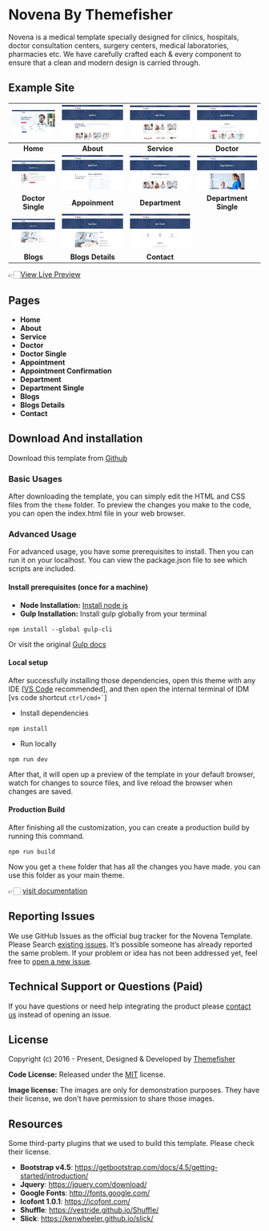 # Novena By Themefisher

Novena is a medical template specially designed for clinics, hospitals, doctor consultation centers, surgery centers, medical laboratories, pharmacies etc. We have carefully crafted each & every component to ensure that a clean and modern design is carried through.

<!-- demo -->
## Example Site

| [![](screenshots/1.jpg)](https://demo.themefisher.com/novena/) | [![](screenshots/2.jpg)](https://demo.themefisher.com/novena/about.html) | [![](screenshots/3.jpg)](https://demo.themefisher.com/novena/service.html) | [![](screenshots/6.jpg)](https://demo.themefisher.com/novena/doctor.html) |
|:---:|:---:|:---:|:---:|
| **Home**  | **About**  | **Service** | **Doctor** |
| [![](screenshots/7.jpg)](https://demo.themefisher.com/novena/doctor-single.html) | [![](screenshots/8.jpg)](https://demo.themefisher.com/novena/appoinment.html) | [![](screenshots/4.jpg)](https://demo.themefisher.com/novena/department.html) | [![](screenshots/5.jpg)](https://demo.themefisher.com/novena/department-single.html) |
| **Doctor Single**  | **Appoinment**  | **Department** | **Department Single** |
| [![](screenshots/9.jpg)](https://demo.themefisher.com/novena/blog-sidebar.html) | [![](screenshots/10.jpg)](https://demo.themefisher.com/novena/blog-single.html) | [![](screenshots/11.jpg)](https://demo.themefisher.com/novena/contact.html) |
| **Blogs**  | **Blogs Details**  | **Contact** |

👉🏻[View Live Preview](https://demo.themefisher.com/novena/)

<!-- resources -->
## Pages

* **Home**
* **About**
* **Service**
* **Doctor**
* **Doctor Single**
* **Appointment**
* **Appointment Confirmation**
* **Department**
* **Department Single**
* **Blogs**
* **Blogs Details**
* **Contact**

<!-- download -->
## Download And installation

Download this template from [Github](https://github.com/themefisher/novena/archive/main.zip)

<!-- installation -->
### Basic Usages

After downloading the template, you can simply edit the HTML and CSS files from the `theme` folder. To preview the changes you make to the code, you can open the index.html file in your web browser.

### Advanced Usage

For advanced usage, you have some prerequisites to install. Then you can run it on your localhost. You can view the package.json file to see which scripts are included.

#### Install prerequisites (once for a machine)

* **Node Installation:** [Install node js](https://nodejs.org/en/download/)
* **Gulp Installation:** Install gulp globally from your terminal

```
npm install --global gulp-cli
```

Or visit the original [Gulp docs](https://gulpjs.com/docs/en/getting-started/quick-start)

#### Local setup

After successfully installing those dependencies, open this theme with any IDE [[VS Code](https://code.visualstudio.com/) recommended], and then open the internal terminal of IDM [vs code shortcut <code>ctrl/cmd+\`</code>]

* Install dependencies

```
npm install
```

* Run locally

```
npm run dev
```

After that, it will open up a preview of the template in your default browser, watch for changes to source files, and live reload the browser when changes are saved.

#### Production Build

After finishing all the customization, you can create a production build by running this command.

```
npm run build
```

Now you get a `theme` folder that has all the changes you have made. you can use this folder as your main theme.

👉🏻 [visit documentation](https://docs.themefisher.com/novena/)

<!-- reporting issue -->
## Reporting Issues

We use GitHub Issues as the official bug tracker for the Novena Template. Please Search [existing issues](https://github.com/themefisher/novena/issues). It’s possible someone has already reported the same problem.
If your problem or idea has not been addressed yet, feel free to [open a new issue](https://github.com/themefisher/novena/issues).

<!-- support -->
## Technical Support or Questions (Paid)

If you have questions or need help integrating the product please [contact us](mailto:mehedi@themefisher.com) instead of opening an issue.

<!-- licence -->
## License

Copyright (c) 2016 - Present, Designed & Developed by [Themefisher](https://themefisher.com)

**Code License:** Released under the [MIT](https://github.com/themefisher/novena/blob/main/LICENSE) license.

**Image license:** The images are only for demonstration purposes. They have their license, we don't have permission to share those images.

<!-- resources -->
## Resources

Some third-party plugins that we used to build this template. Please check their license.

* **Bootstrap v4.5**: <https://getbootstrap.com/docs/4.5/getting-started/introduction/>
* **Jquery**: <https://jquery.com/download/>
* **Google Fonts**: <http://fonts.google.com/>
* **Icofont 1.0.1**: <https://icofont.com/>
* **Shuffle**: <https://vestride.github.io/Shuffle/>
* **Slick**: <https://kenwheeler.github.io/slick/>
